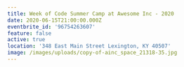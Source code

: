 ```yaml
---
title: Week of Code Summer Camp at Awesome Inc - 2020
date: 2020-06-15T21:00:00.000Z
eventbrite_id: '96754263607'
feature: false
active: true
location: '348 East Main Street Lexington, KY 40507'
image: /images/uploads/copy-of-ainc_space_21318-35.jpg
---
```

